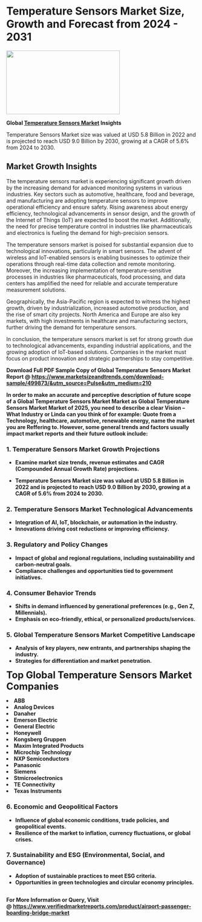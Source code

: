 <H1>Temperature Sensors Market Size, Growth and Forecast from 2024 - 2031</H1><img class="aligncenter size-medium wp-image-584254" src="https://thirdeyenews.in/wp-content/uploads/2024/09/Global-Market-Research-300x168.jpeg" alt="" width="300" height="168" /><p><strong>Global&nbsp;<a href="https://www.marketsizeandtrends.com/download-sample/499873/&amp;utm_source=Pulse&amp;utm_medium=210">Temperature Sensors Market</a> Insights</strong></p><p>Temperature Sensors Market size was valued at USD 5.8 Billion in 2022 and is projected to reach USD 9.0 Billion by 2030, growing at a CAGR of 5.6% from 2024 to 2030.</p><p><h2>Market Growth Insights</h2> <p>The temperature sensors market is experiencing significant growth driven by the increasing demand for advanced monitoring systems in various industries. Key sectors such as automotive, healthcare, food and beverage, and manufacturing are adopting temperature sensors to improve operational efficiency and ensure safety. Rising awareness about energy efficiency, technological advancements in sensor design, and the growth of the Internet of Things (IoT) are expected to boost the market. Additionally, the need for precise temperature control in industries like pharmaceuticals and electronics is fueling the demand for high-precision sensors.</p> <p><strong></strong></p> <p>The temperature sensors market is poised for substantial expansion due to technological innovations, particularly in smart sensors. The advent of wireless and IoT-enabled sensors is enabling businesses to optimize their operations through real-time data collection and remote monitoring. Moreover, the increasing implementation of temperature-sensitive processes in industries like pharmaceuticals, food processing, and data centers has amplified the need for reliable and accurate temperature measurement solutions.</p> <p>Geographically, the Asia-Pacific region is expected to witness the highest growth, driven by industrialization, increased automotive production, and the rise of smart city projects. North America and Europe are also key markets, with high investments in healthcare and manufacturing sectors, further driving the demand for temperature sensors.</p> <p>In conclusion, the temperature sensors market is set for strong growth due to technological advancements, expanding industrial applications, and the growing adoption of IoT-based solutions. Companies in the market must focus on product innovation and strategic partnerships to stay competitive.</p> <p><strong></p><p><span class=""><strong>Download Full PDF Sample Copy of Global Temperature Sensors Market Report</strong> @ <a href="https://www.marketsizeandtrends.com/download-sample/499873/&amp;utm_source=Pulse&amp;utm_medium=210" target="_blank">https://www.marketsizeandtrends.com/download-sample/499873/&amp;utm_source=Pulse&amp;utm_medium=210</a></span></p><p>In order to make an accurate and perceptive description of future scope of a Global&nbsp;Temperature Sensors Market Market as Global&nbsp;Temperature Sensors Market Market of 2025, you need to describe a clear Vision &ndash; What Industry or Linda can you think of for example: Quote from a Technology, healthcare, automotive, renewable energy, name the market you are Reffering to. However, some general trends and factors usually impact market reports and their future outlook include:</p><h3>1.&nbsp;<strong>Temperature Sensors Market Growth Projections</strong></h3><ul><li>Examine market size trends, revenue estimates and CAGR (Compounded Annual Growth Rate) projections.</li><li><p>Temperature Sensors Market size was valued at USD 5.8 Billion in 2022 and is projected to reach USD 9.0 Billion by 2030, growing at a CAGR of 5.6% from 2024 to 2030.</p></li></ul><h3>2.&nbsp;<strong>Temperature Sensors Market Technological Advancements</strong></h3><ul><li>Integration of AI, IoT, blockchain, or automation in the industry.</li><li>Innovations driving cost reductions or improving efficiency.</li></ul><h3>3.&nbsp;<strong>Regulatory and Policy Changes</strong></h3><ul><li>Impact of global and regional regulations, including sustainability and carbon-neutral goals.</li><li>Compliance challenges and opportunities tied to government initiatives.</li></ul><h3>4.&nbsp;<strong>Consumer Behavior Trends</strong></h3><ul><li>Shifts in demand influenced by generational preferences (e.g., Gen Z, Millennials).</li><li>Emphasis on eco-friendly, ethical, or personalized products/services.</li></ul><h3>5.&nbsp;<strong>Global Temperature Sensors Market Competitive Landscape</strong></h3><ul><li>Analysis of key players, new entrants, and partnerships shaping the industry.</li><li>Strategies for differentiation and market penetration.</li></ul><p data-pm-slice="1 1 []"><span style="color: inherit; font-family: inherit; font-size: 25px;">Top Global Temperature Sensors Market Companies</span></p><div class="" data-test-id=""><p><li>ABB</li><li> Analog Devices</li><li> Danaher</li><li> Emerson Electric</li><li> General Electric</li><li> Honeywell</li><li> Kongsberg Gruppen</li><li> Maxim Integrated Products</li><li> Microchip Technology</li><li> NXP Semiconductors</li><li> Panasonic</li><li> Siemens</li><li> Stmicroelectronics</li><li> TE Connectivity</li><li> Texas Instruments</li></p></div><h3>6.&nbsp;<strong>Economic and Geopolitical Factors</strong></h3><ul><li>Influence of global economic conditions, trade policies, and geopolitical events.</li><li>Resilience of the market to inflation, currency fluctuations, or global crises.</li></ul><h3>7.&nbsp;<strong>Sustainability and ESG (Environmental, Social, and Governance)</strong></h3><ul><li>Adoption of sustainable practices to meet ESG criteria.</li><li>Opportunities in green technologies and circular economy principles.</li></ul><h2><strong style="font-size: 14px;">For More Information or Query, Visit @&nbsp;</strong><a style="background-color: #ffffff; font-size: 14px;" href="https://www.marketsizeandtrends.com/report/temperature-sensors-market/" target="_blank">https://www.verifiedmarketreports.com/product/airport-passenger-boarding-bridge-market</a></h2>
